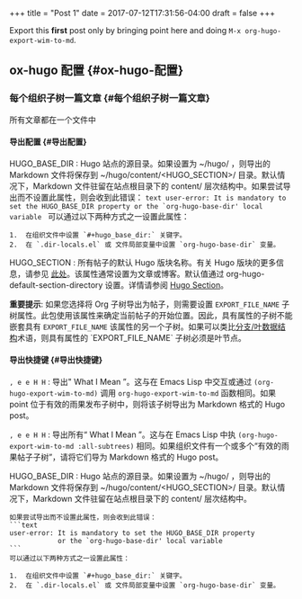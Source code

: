 +++
title = "Post 1"
date = 2017-07-12T17:31:56-04:00
draft = false
+++

Export this **first** post only by bringing point here and doing `M-x org-hugo-export-wim-to-md`.


## ox-hugo 配置 {#ox-hugo-配置}


### 每个组织子树一篇文章 {#每个组织子树一篇文章}

所有文章都在一个文件中


#### 导出配置 {#导出配置}

HUGO_BASE_DIR
: Hugo 站点的源目录。如果设置为 ~/hugo/ ，则导出的 Markdown 文件将保存到 ~/hugo/content/&lt;HUGO_SECTION&gt;/ 目录。默认情况下，Markdown 文件驻留在站点根目录下的 content/ 层次结构中。如果尝试导出而不设置此属性，则会收到此错误：
    ```text
    user-error: It is mandatory to set the HUGO_BASE_DIR property
                or the `org-hugo-base-dir' local variable
    ```
    可以通过以下两种方式之一设置此属性：

    1.  在组织文件中设置 `#+hugo_base_dir:` 关键字。
    2.  在 `.dir-locals.el` 或 文件局部变量中设置 `org-hugo-base-dir` 变量。


HUGO_SECTION
: 所有帖子的默认 Hugo 版块名称。有关 Hugo 版块的更多信息，请参见
    [此处](https://gohugo.io/content-management/sections/)。该属性通常设置为文章或博客。默认值通过 org-hugo-default-section-directory
    设置。详情请参阅 [Hugo Section](https://ox-hugo.scripter.co/doc/hugo-section/)。

**重要提示**: 如果您选择将 Org 子树导出为帖子，则需要设置 `EXPORT_FILE_NAME` 子树属性。此包使用该属性来确定当前帖子的开始位置。因此，具有属性的子树不能嵌套具有
`EXPORT_FILE_NAME` 该属性的另一个子树。如果可以类比[分支/叶数据结构](https://en.wikipedia.org/wiki/Tree_(data_structure))术语，则具有属性的 `EXPORT_FILE_NAME` 子树必须是叶节点。


#### 导出快捷键 {#导出快捷键}

`, e e H H`
: 导出" What I Mean ”。这与在 Emacs Lisp 中交互或通过
    `(org-hugo-export-wim-to-md)` 调用 `org-hugo-export-wim-to-md` 函数相同。如果 point 位于有效的雨果发布子树中，则将该子树导出为 Markdown 格式的 Hugo post。

`, e e H H`
: 导出所有“ What I Mean ”。这与在 Emacs Lisp 中执
    `(org-hugo-export-wim-to-md :all-subtrees)` 相同。如果组织文件有一个或多个“有效的雨果帖子子树”，请将它们导为 Markdown 格式的 Hugo post。

HUGO_BASE_DIR
: Hugo 站点的源目录。如果设置为 ~/hugo/ ，则导出的 Markdown 文件将保存到 ~/hugo/content/&lt;HUGO_SECTION&gt;/ 目录。默认情况下，Markdown 文件驻留在站点根目录下的 content/ 层次结构中。

    如果尝试导出而不设置此属性，则会收到此错误：
    ```text
    user-error: It is mandatory to set the HUGO_BASE_DIR property
                or the `org-hugo-base-dir' local variable
    ```
    可以通过以下两种方式之一设置此属性：

    1.  在组织文件中设置 `#+hugo_base_dir:` 关键字。
    2.  在 `.dir-locals.el` 或 文件局部变量中设置 `org-hugo-base-dir` 变量。
